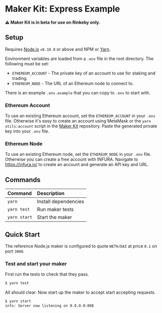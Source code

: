 # Maker Kit: Express Example

**:warning: Maker Kit is in beta for use on Rinkeby only.**

## Setup

Requires [Node.js](https://nodejs.org) `v8.10.0` or above and NPM or [Yarn](https://yarnpkg.com/lang/en/docs/install/).

Environment variables are loaded from a `.env` file in the root directory. The following must be set:

- `ETHEREUM_ACCOUNT` - The private key of an account to use for staking and trading.
- `ETHEREUM_NODE` - The URL of an Ethereum node to connect to.

There is an example `.env.example` that you can copy to `.env` to start with.

### Ethereum Account

To use an existing Ethereum account, set the `ETHEREUM_ACCOUNT` in your `.env` file. Otherwise it's easy to create an account using MetaMask or the `yarn utils:account` script in the [Maker Kit](https://github.com/airswap/airswap-maker-kit) repository. Paste the generated private key into your `.env` file.

### Ethereum Node

To use an existing Ethereum node, set the `ETHEREUM_NODE` in your `.env` file. Otherwise you can create a free account with INFURA. Navigate to https://infura.io/ to create an account and generate an API key and URL.

## Commands

| Command      | Description          |
| :----------- | :------------------- |
| `yarn`       | Install dependencies |
| `yarn test`  | Run maker tests      |
| `yarn start` | Start the maker      |

## Quick Start

The reference Node.js maker is configured to quote `WETH/DAI` at price `0.1` on port `3000`.

### Test and start your maker

First run the tests to check that they pass.

```bash
$ yarn test
```

All should clear. Now start up the maker to accept start accepting requests.

```bash
$ yarn start
info: Server now listening on 0.0.0.0:808
```
